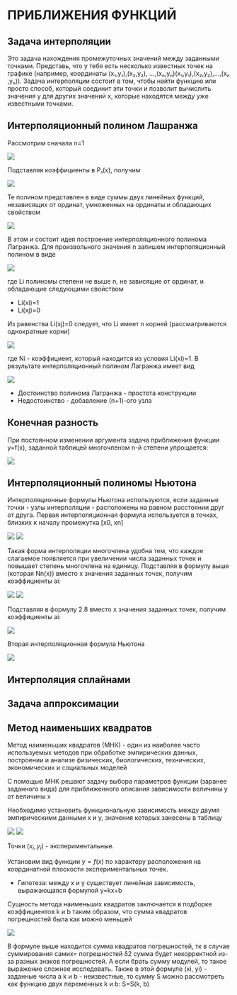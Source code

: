 # ПРИБЛИЖЕНИЯ ФУНКЦИЙ

## Задача интерполяции

Это задача нахождения промежуточных значений между заданными точками. Представь, что у тебя есть несколько известных точек на графике (например, координаты (x₁,y₁),(x₂,y₂), …,(xₙ,yₙ)(x₁​,y₁​),(x₂​,y₂​),…,(xₙ​,yₙ​)). Задача интерполяции состоит в том, чтобы найти функцию или просто способ, который соединит эти точки и позволит вычислить значения y для других значений x, которые находятся между уже известными точками.

## Интерполяционный полином Лашранжа

Рассмотрим сначала n=1

![](https://github.com/Soup-o-Stat/Computational-mathematics-a-test/blob/main/%D0%9C%D0%B5%D1%82%D0%BE%D0%B4%D0%B8%D1%87%D0%BA%D0%B0/%D0%9F%D0%A4_%D1%81%D0%BA%D1%80%D0%B8%D0%BD%D1%8B/screenshot1.PNG)

Подставляя коэффициенты в P₁(x), получим

![](https://github.com/Soup-o-Stat/Computational-mathematics-a-test/blob/main/%D0%9C%D0%B5%D1%82%D0%BE%D0%B4%D0%B8%D1%87%D0%BA%D0%B0/%D0%9F%D0%A4_%D1%81%D0%BA%D1%80%D0%B8%D0%BD%D1%8B/screenshot2.PNG)

Те полином представлен в виде суммы двух линейных функций, независящих от ординат, умноженных на ординаты и обладающих свойством

![](https://github.com/Soup-o-Stat/Computational-mathematics-a-test/blob/main/%D0%9C%D0%B5%D1%82%D0%BE%D0%B4%D0%B8%D1%87%D0%BA%D0%B0/%D0%9F%D0%A4_%D1%81%D0%BA%D1%80%D0%B8%D0%BD%D1%8B/screenshot3.PNG)

В этом и состоит идея построение интерполяционного полинома Лагранжа. Для произвольного значения n запишем интерполяционный полином в виде

![](https://github.com/Soup-o-Stat/Computational-mathematics-a-test/blob/main/%D0%9C%D0%B5%D1%82%D0%BE%D0%B4%D0%B8%D1%87%D0%BA%D0%B0/%D0%9F%D0%A4_%D1%81%D0%BA%D1%80%D0%B8%D0%BD%D1%8B/screenshot4.PNG)

где Li полиномы степени не выше n, не зависящие от ординат, и обладающие следующими свойством

 - Li(xi)=1
 - Li(xj)=0

Из равенства Li(xj)=0 следует, что Li имеет n корней (рассматриваются однократные корни)

![](https://github.com/Soup-o-Stat/Computational-mathematics-a-test/blob/main/%D0%9C%D0%B5%D1%82%D0%BE%D0%B4%D0%B8%D1%87%D0%BA%D0%B0/%D0%9F%D0%A4_%D1%81%D0%BA%D1%80%D0%B8%D0%BD%D1%8B/screenshot5.PNG)

где Ni - коэффициент, который находится из условия Li(xi)=1. В результате интерполяционный полином Лагранжа имеет вид

![](https://github.com/Soup-o-Stat/Computational-mathematics-a-test/blob/main/%D0%9C%D0%B5%D1%82%D0%BE%D0%B4%D0%B8%D1%87%D0%BA%D0%B0/%D0%9F%D0%A4_%D1%81%D0%BA%D1%80%D0%B8%D0%BD%D1%8B/screenshot6.PNG)

 - Достоинство полинома Лагранжа - простота конструкции
 - Недостоинство - добавление (n+1)-ого узла

 ## Конечная разность

 При постоянном изменении аргумента задача приближения функции y=f(x), заданной таблицей многочленом n-й степени упрощается:

 ![](https://github.com/Soup-o-Stat/Computational-mathematics-a-test/blob/main/%D0%9C%D0%B5%D1%82%D0%BE%D0%B4%D0%B8%D1%87%D0%BA%D0%B0/%D0%9F%D0%A4_%D1%81%D0%BA%D1%80%D0%B8%D0%BD%D1%8B/screenshot7.PNG)

 ## Интерполяционный полиномы Ньютона

 Интерполяционные формулы Ньютона используются, если заданные точки - узлы интерполяции - расположены на равном расстоянии друг от друга. Первая интерполяционная формула используется в точках, близких к началу промежутка [x0, xn]

![](https://github.com/Soup-o-Stat/Computational-mathematics-a-test/blob/main/%D0%9C%D0%B5%D1%82%D0%BE%D0%B4%D0%B8%D1%87%D0%BA%D0%B0/%D0%9F%D0%A4_%D1%81%D0%BA%D1%80%D0%B8%D0%BD%D1%8B/screenshot8.PNG)
![](https://github.com/Soup-o-Stat/Computational-mathematics-a-test/blob/main/%D0%9C%D0%B5%D1%82%D0%BE%D0%B4%D0%B8%D1%87%D0%BA%D0%B0/%D0%9F%D0%A4_%D1%81%D0%BA%D1%80%D0%B8%D0%BD%D1%8B/screenshot9.PNG)

Такая форма интерполяции многочлена удобна тем, что каждое слагаемое появляется при увеличении числа заданных точек и повышает степень многочлена на единицу. Подставляя в формулу выше (которая Nn(x)) вместо x значения заданных точек, получим коэффициенты ai:

![](https://github.com/Soup-o-Stat/Computational-mathematics-a-test/blob/main/%D0%9C%D0%B5%D1%82%D0%BE%D0%B4%D0%B8%D1%87%D0%BA%D0%B0/%D0%9F%D0%A4_%D1%81%D0%BA%D1%80%D0%B8%D0%BD%D1%8B/screenshot10.PNG)
![](https://github.com/Soup-o-Stat/Computational-mathematics-a-test/blob/main/%D0%9C%D0%B5%D1%82%D0%BE%D0%B4%D0%B8%D1%87%D0%BA%D0%B0/%D0%9F%D0%A4_%D1%81%D0%BA%D1%80%D0%B8%D0%BD%D1%8B/screenshot11.PNG)

Подставляя в формулу 2.8 вместо x значения заданных точек, получим коэффициенты ai:

![](https://github.com/Soup-o-Stat/Computational-mathematics-a-test/blob/main/%D0%9C%D0%B5%D1%82%D0%BE%D0%B4%D0%B8%D1%87%D0%BA%D0%B0/%D0%9F%D0%A4_%D1%81%D0%BA%D1%80%D0%B8%D0%BD%D1%8B/screenshot12.PNG)

Вторая интерполяционная формула Ньютона

![](https://github.com/Soup-o-Stat/Computational-mathematics-a-test/blob/main/%D0%9C%D0%B5%D1%82%D0%BE%D0%B4%D0%B8%D1%87%D0%BA%D0%B0/%D0%9F%D0%A4_%D1%81%D0%BA%D1%80%D0%B8%D0%BD%D1%8B/screenshot13.PNG)

 ## Интерполяция сплайнами

 ## Задача аппроксимации

 ## Метод наименьших квадратов

Метод наименьших квадратов (МНК) - один из наиболее часто используемых методов при обработке эмпирических данных, построении и анализе физических, биологических, технических, экономических и социальных моделей

С помощью МНК решают задачу выбора параметров функции (заранее заданного вида) для приближенного описания зависимости величины y от величины x

Необходимо установить функциональную зависимость между двумя эмпирическими данными x и y, значения которых занесены в таблицу

![](https://github.com/Soup-o-Stat/Computational-mathematics-a-test/blob/main/%D0%9C%D0%B5%D1%82%D0%BE%D0%B4%D0%B8%D1%87%D0%BA%D0%B0/%D0%9F%D0%A4_%D1%81%D0%BA%D1%80%D0%B8%D0%BD%D1%8B/screenshot14.PNG)
![](https://github.com/Soup-o-Stat/Computational-mathematics-a-test/blob/main/%D0%9C%D0%B5%D1%82%D0%BE%D0%B4%D0%B8%D1%87%D0%BA%D0%B0/%D0%9F%D0%A4_%D1%81%D0%BA%D1%80%D0%B8%D0%BD%D1%8B/screenshot15.PNG)

Точки $(x_i, y_i)$ - экспериментальные.

Установим вид функции $y=f(x)$ по характеру расположения на координатной плоскости экспериментальных точек.

 - Гипотеза: между x и y существует линейная зависимость, выражающаяся формулой y=kx+b

 Сущность метода наименьших квадратов заключается в подборке коэффициентов k и b таким образом, что сумма квадратов погрешностей была как можно меньшей

 ![](https://github.com/Soup-o-Stat/Computational-mathematics-a-test/blob/main/%D0%9C%D0%B5%D1%82%D0%BE%D0%B4%D0%B8%D1%87%D0%BA%D0%B0/%D0%9F%D0%A4_%D1%81%D0%BA%D1%80%D0%B8%D0%BD%D1%8B/screenshot16.PNG)

 В формуле выше находится сумма квадратов погрешностей, тк в случае суммирования самих= погрешностей δ2 сумма будет некорректной из-за разных знаков погрешностей. А если брать сумму модулей, то такое выражение сложнее исследовать. Также в этой формуле (xi, yi) - заданные числа а k и b - неизвестные, то сумму S можно рассмотреть как функцию двух переменных k и b: S=S(k, b)